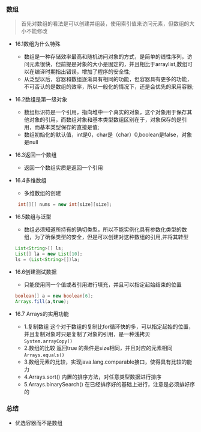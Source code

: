 ### 数组
> 首先对数组的看法是可以创建并组装，使用索引值来访问元素，但数组的大小不能修改
* 16.1数组为什么特殊
  - 数组是一种存储效率最高和随机访问对象的方式，是简单的线性序列，访问元素很快，但前提是对象的大小是固定的，并且相比于arraylist,数组可以在编译时期指出错误，增加了程序的安全性;
  - 从泛型以后，容器和数组逐渐具有相同的功能，但容器具有更多的功能，不可否认的是数组的效率，所以一般化的情况下，还是会优先的采用容器;
* 16.2数组是第一级对象
  - 数组标识符是一个引用，指向堆中一个真实的对象，这个对象用于保存其他对象的引用，而数组对象和基本类型数组区别在于，对象保存的是引用，而基本类型保存的直接是值;
  - 数组初始化的默认值，int是0，char是（char）0,boolean是false，对象是null
* 16.3返回一个数组
  - 返回一个数组实质是返回一个引用
* 16.4多维数组
  - 多维数组的创建
  ```java
   int[][] nums = new int[size][size];
  ```

* 16.5数组与泛型
  - 数组必须知道所持有的确切类型，所以不能实例化具有参数化类型的数组，为了确保类型的安全，但是可以创建对这种数组的引用,并将其转型
  ```java
  List<String>[] ls;
  List[] la = new List[10];
  ls = (List<String>[])la;
  ```

* 16.6创建测试数据
  - 只能使用同一个值或者引用进行填充，并且可以指定起始结束的位置
  ```java
  boolean[] a = new boolean[6];
  Arrays.fill(a,true);
  ```

* 16.7 Arrays的实用功能

  - 1.复制数组 这个对于数组的复制比for循环快的多，可以指定起始的位置，并且复制对象时只是复制了对象的引用，是一种浅拷贝
  `System.arrayCopy()`
  - 2.数组的比较 返回true 的条件是size相同，并且对应的元素相同
  `Arrays.equals()`
  - 3.数组元素的比较，实现java.lang.comparable接口，使得具有比较的能力
  - 4.Arrays.sort() 内置的排序方法，对任意类型数据进行排序 
  - 5.Arrays.binarySearch()  在已经排序好的基础上进行，注意是必须排好序的

### 总结
  - 优选容器而不是数组
